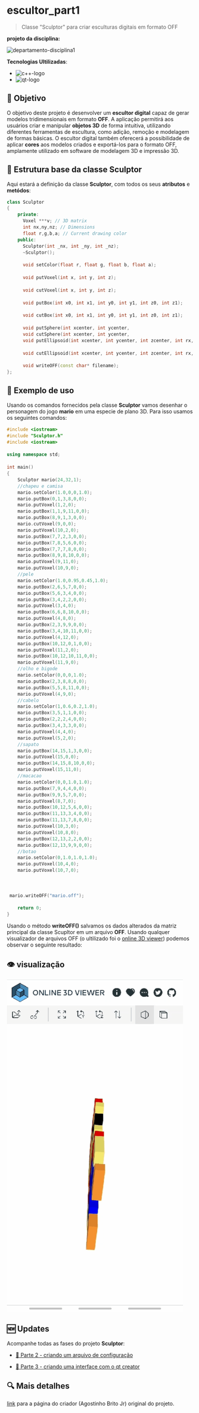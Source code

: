 # escultor_part1

> Classe "Sculptor" para criar esculturas digitais em formato OFF

**projeto da disciplina:**

![departamento-disciplina1](https://img.shields.io/badge/dca-Programação_avançada-blue?style=for-the-badge)

**Tecnologias Ultilizadas**: 
- ![c++-logo](https://img.shields.io/badge/c++-black?style=for-the-badge&logo=cpp&logoColor=white)
- ![qt-logo](https://img.shields.io/badge/qt_creator-green?style=for-the-badge&logo=qt&logoColor=white)

## 🎯 Objetivo

O objetivo deste projeto é desenvolver um **escultor digital** capaz de gerar modelos tridimensionais em formato **OFF**. A aplicação permitirá aos usuários criar e manipular **objetos 3D** de forma intuitiva, utilizando diferentes ferramentas de escultura, como adição, remoção e modelagem de formas básicas. O escultor digital também oferecerá a possibilidade de aplicar **cores** aos modelos criados e exportá-los para o formato OFF, amplamente utilizado em software de modelagem 3D e impressão 3D.

## 📝 Estrutura base da classe Sculptor

Aqui estará a definição da classe **Sculptor**, com todos os seus **atributos** e **metódos**:

```c++
class Sculptor
{
    private:
      Voxel ***v; // 3D matrix
      int nx,ny,nz; // Dimensions
      float r,g,b,a; // Current drawing color
    public:
      Sculptor(int _nx, int _ny, int _nz);
      ~Sculptor();
     
      void setColor(float r, float g, float b, float a);

      void putVoxel(int x, int y, int z);

      void cutVoxel(int x, int y, int z);

      void putBox(int x0, int x1, int y0, int y1, int z0, int z1);

      void cutBox(int x0, int x1, int y0, int y1, int z0, int z1);
      
      void putSphere(int xcenter, int ycenter, 
      void cutSphere(int xcenter, int ycenter, 
      void putEllipsoid(int xcenter, int ycenter, int zcenter, int rx, int ry, int rz);

      void cutEllipsoid(int xcenter, int ycenter, int zcenter, int rx, int ry, int rz);
      
      void writeOFF(const char* filename);
};
```

## 🎨 Exemplo de uso

Usando os comandos fornecidos pela classe **Sculptor** vamos desenhar o personagem do jogo **mario** em uma especie de plano 3D. Para isso usamos os seguintes comandos:

```c++
#include <iostream>
#include "Sculptor.h"
#include <iostream>

using namespace std;

int main()
{
    Sculptor mario(24,32,1);
    //chapeu e camisa
    mario.setColor(1.0,0,0,1.0);
    mario.putBox(0,1,3,8,0,0);
    mario.putVoxel(1,2,0);
    mario.putBox(1,1,9,11,0,0);
    mario.putBox(8,9,1,3,0,0);
    mario.cutVoxel(9,0,0);
    mario.putVoxel(10,2,0);
    mario.putBox(7,7,2,3,0,0);
    mario.putBox(7,8,5,6,0,0);
    mario.putBox(7,7,7,8,0,0);
    mario.putBox(8,9,8,10,0,0);
    mario.putVoxel(9,11,0);
    mario.putVoxel(10,9,0);
    //pele
    mario.setColor(1.0,0.95,0.45,1.0);
    mario.putBox(2,6,5,7,0,0);
    mario.putBox(5,6,3,4,0,0);
    mario.putBox(3,4,2,2,0,0);
    mario.putVoxel(3,4,0);
    mario.putBox(6,6,8,10,0,0);
    mario.putVoxel(4,8,0);
    mario.putBox(2,3,9,9,0,0);
    mario.putBox(3,4,10,11,0,0);
    mario.putVoxel(4,12,0);
    mario.putBox(10,12,0,1,0,0);
    mario.putVoxel(11,2,0);
    mario.putBox(10,12,10,11,0,0);
    mario.putVoxel(11,9,0);
    //olho e bigode
    mario.setColor(0,0,0,1.0);
    mario.putBox(2,3,8,8,0,0);
    mario.putBox(5,5,8,11,0,0);
    mario.putVoxel(4,9,0);
    //cabelo
    mario.setColor(1,0.6,0.2,1.0);
    mario.putBox(3,5,1,1,0,0);
    mario.putBox(2,2,2,4,0,0);
    mario.putBox(3,4,3,3,0,0);
    mario.putVoxel(4,4,0);
    mario.putVoxel(5,2,0);
    //sapato
    mario.putBox(14,15,1,3,0,0);
    mario.putVoxel(15,0,0);
    mario.putBox(14,15,8,10,0,0);
    mario.putVoxel(15,11,0);
    //macacao
    mario.setColor(0,0,1.0,1.0);
    mario.putBox(7,9,4,4,0,0);
    mario.putBox(9,9,5,7,0,0);
    mario.putVoxel(8,7,0);
    mario.putBox(10,12,5,6,0,0);
    mario.putBox(11,13,3,4,0,0);
    mario.putBox(11,13,7,8,0,0);
    mario.putVoxel(10,3,0);
    mario.putVoxel(10,8,0);
    mario.putBox(12,13,2,2,0,0);
    mario.putBox(12,13,9,9,0,0);
    //botao
    mario.setColor(0,1.0,1.0,1.0);
    mario.putVoxel(10,4,0);
    mario.putVoxel(10,7,0);

 
   
 mario.writeOFF("mario.off");

    return 0;
}

```
Usando o método **writeOFF()** salvamos os dados alterados da matriz principal da classe Scupltor em um arquivo **OFF**. Usando qualquer visualizador de arquivos OFF (o ultilizado foi o [online 3D viewer](https://3dviewer.net/)) podemos observar o seguinte resultado:

## 👁️ visualização
  ![](mario.gif)

## 🆕 Updates

Acompanhe todas as fases do projeto **Sculptor**:

- [🔨 Parte 2 - criando um arquivo de configuração](https://github.com/CarlosG18/escultor_part2)

- [🔨 Parte 3 - criando uma interface com o qt creator](https://github.com/CarlosG18/escultor_part3)

## 🔍 Mais detalhes

[link](https://agostinhobritojr.github.io/curso/progav-dca1202/escultor.html) para a página do criador (Agostinho Brito Jr) original do projeto.